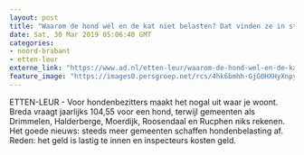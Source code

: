 ```yaml
---
layout: post
title: "Waarom de hond wél en de kat niet belasten? Dat vinden ze in steeds meer gemeenten!"
date: Sat, 30 Mar 2019 05:06:40 GMT
categories: 
- noord-brabant 
- etten-leur 
externe_link: "https://www.ad.nl/etten-leur/waarom-de-hond-wel-en-de-kat-niet-belasten-dat-vinden-ze-in-steeds-meer-gemeenten~a2fcdaca/"
feature_image: "https://images0.persgroep.net/rcs/4hk6bmhh-GjG0HXHyXnpyihXFqs/diocontent/139590335/_fitwidth/400/?appId=21791a8992982cd8da851550a453bd7f&quality=0.7"
---
```


ETTEN-LEUR - Voor hondenbezitters maakt het nogal uit waar je woont. Breda vraagt jaarlijks 104,55 voor een hond, terwijl gemeenten als Drimmelen, Halderberge, Moerdijk, Roosendaal en Rucphen niks rekenen. Het goede nieuws: steeds meer gemeenten schaffen hondenbelasting af. Reden: het geld is lastig te innen en inspecteurs kosten geld.
